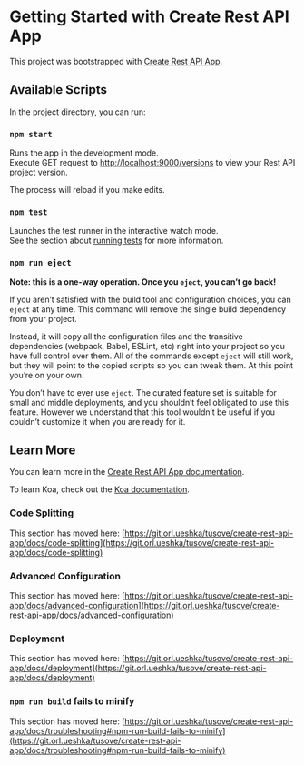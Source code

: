 # Getting Started with Create Rest API App

This project was bootstrapped with [Create Rest API App](https://git.orl.ueshka/tusove/create-rest-api-app).

## Available Scripts

In the project directory, you can run:

### `npm start`

Runs the app in the development mode.\
Execute GET request to [http://localhost:9000/versions](http://localhost:8080/versions) to view your Rest API project version.

The process will reload if you make edits.

### `npm test`

Launches the test runner in the interactive watch mode.\
See the section about [running tests](https://git.orl.ueshka/tusove/create-rest-api-app/docs/running-tests) for more information.

### `npm run eject`

**Note: this is a one-way operation. Once you `eject`, you can’t go back!**

If you aren’t satisfied with the build tool and configuration choices, you can `eject` at any time. This command will remove the single build dependency from your project.

Instead, it will copy all the configuration files and the transitive dependencies (webpack, Babel, ESLint, etc) right into your project so you have full control over them. All of the commands except `eject` will still work, but they will point to the copied scripts so you can tweak them. At this point you’re on your own.

You don’t have to ever use `eject`. The curated feature set is suitable for small and middle deployments, and you shouldn’t feel obligated to use this feature. However we understand that this tool wouldn’t be useful if you couldn’t customize it when you are ready for it.

## Learn More

You can learn more in the [Create Rest API App documentation](https://git.orl.ueshka/tusove/create-rest-api-app/docs/getting-started).

To learn Koa, check out the [Koa documentation](https://koajs.com/).

### Code Splitting

This section has moved here: [https://git.orl.ueshka/tusove/create-rest-api-app/docs/code-splitting](https://git.orl.ueshka/tusove/create-rest-api-app/docs/code-splitting)

### Advanced Configuration

This section has moved here: [https://git.orl.ueshka/tusove/create-rest-api-app/docs/advanced-configuration](https://git.orl.ueshka/tusove/create-rest-api-app/docs/advanced-configuration)

### Deployment

This section has moved here: [https://git.orl.ueshka/tusove/create-rest-api-app/docs/deployment](https://git.orl.ueshka/tusove/create-rest-api-app/docs/deployment)

### `npm run build` fails to minify

This section has moved here: [https://git.orl.ueshka/tusove/create-rest-api-app/docs/troubleshooting#npm-run-build-fails-to-minify](https://git.orl.ueshka/tusove/create-rest-api-app/docs/troubleshooting#npm-run-build-fails-to-minify)
